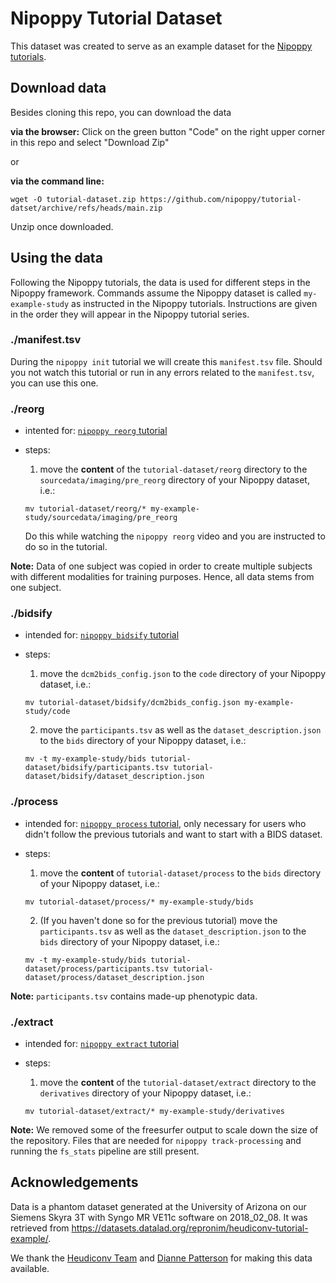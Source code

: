 # Nipoppy Tutorial Dataset

This dataset was created to serve as an example dataset for the [Nipoppy tutorials](). 

## Download data

Besides cloning this repo, you can download the data

**via the browser:** Click on the green button "Code" on the right upper corner in this repo and select "Download Zip"

or 

**via the command line:**
```
wget -O tutorial-dataset.zip https://github.com/nipoppy/tutorial-datset/archive/refs/heads/main.zip
```

Unzip once downloaded. 

## Using the data

Following the Nipoppy tutorials, the data is used for different steps in the Nipoppy framework. Commands assume the Nipoppy dataset is called `my-example-study` as instructed in the Nipoppy tutorials. Instructions are given in the order they will appear in the Nipoppy tutorial series. 

### ./manifest.tsv

During the `nipoppy init` tutorial we will create this `manifest.tsv` file. Should you not watch this tutorial or run in any errors related to the `manifest.tsv`, you can use this one. 

### ./reorg

- intented for: [`nipoppy reorg` tutorial]() 
- steps:
    
    1. move the **content** of the `tutorial-dataset/reorg` directory to the `sourcedata/imaging/pre_reorg` directory of your Nipoppy dataset, i.e.: 

    ``` 
    mv tutorial-dataset/reorg/* my-example-study/sourcedata/imaging/pre_reorg
    ``` 
    
    Do this while watching the `nipoppy reorg` video and you are instructed to do so in the tutorial. 

**Note:** Data of one subject was copied in order to create multiple subjects with different modalities for training purposes. Hence, all data stems from one subject. 

### ./bidsify

- intended for: [`nipoppy bidsify` tutorial]()
- steps:

    1. move the `dcm2bids_config.json` to the `code` directory of your Nipoppy dataset, i.e.:


    ```
    mv tutorial-dataset/bidsify/dcm2bids_config.json my-example-study/code
    ```

    2. move the `participants.tsv` as well as the `dataset_description.json` to the `bids` directory of your Nipoppy dataset, i.e.: 

    ``` 
    mv -t my-example-study/bids tutorial-dataset/bidsify/participants.tsv tutorial-dataset/bidsify/dataset_description.json
    ```

### ./process

- intended for: [`nipoppy process` tutorial](), only necessary for users who didn't follow the previous tutorials and want to start with a BIDS dataset. 
- steps: 

    1. move the **content** of `tutorial-dataset/process` to the `bids` directory of your Nipoppy dataset, i.e.:

    ```
    mv tutorial-dataset/process/* my-example-study/bids
    ```

    2. (If you haven't done so for the previous tutorial) move the `participants.tsv` as well as the `dataset_description.json` to the `bids` directory of your Nipoppy dataset, i.e.: 

    ``` 
    mv -t my-example-study/bids tutorial-dataset/process/participants.tsv tutorial-dataset/process/dataset_description.json
    ```

**Note:** `participants.tsv` contains made-up phenotypic data. 

### ./extract

- intended for: [`nipoppy extract` tutorial]()
- steps:

    1. move the **content** of the `tutorial-dataset/extract` directory to the `derivatives` directory of your Nipoppy dataset, i.e.:

    ```
    mv tutorial-dataset/extract/* my-example-study/derivatives
    ```

**Note:** We removed some of the freesurfer output to scale down the size of the repository. Files that are needed for `nipoppy track-processing` and running the `fs_stats` pipeline are still present.

## Acknowledgements

Data is a phantom dataset generated at the University of Arizona on our Siemens Skyra 3T with Syngo MR VE11c software on 2018_02_08. It was retrieved from https://datasets.datalad.org/repronim/heudiconv-tutorial-example/. 

We thank the [Heudiconv Team](https://github.com/nipy/heudiconv) and [Dianne Patterson](https://neuroimaging-core-docs.readthedocs.io/en/latest/pages/heudiconv.html#lesson-3-reproin-py) for making this data available.  